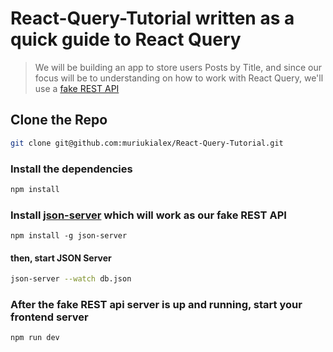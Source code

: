 # React-Query-Tutorial written as a quick guide to React Query

> We will be building an app to store users Posts by Title, and since our focus will be to understanding on how to work with React Query, we'll use a [fake REST API](https://www.npmjs.com/package/json-server) 

## Clone the Repo
```bash
git clone git@github.com:muriukialex/React-Query-Tutorial.git
```

### Install the dependencies
```bash
npm install
```

### Install [json-server](https://www.npmjs.com/package/json-server) which will work as our fake REST API
```
npm install -g json-server
```

#### then, start JSON Server
```bash
json-server --watch db.json
```

### After the fake REST api server is up and running, start your frontend server
```
npm run dev
```
